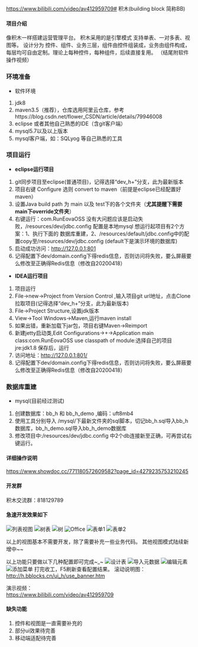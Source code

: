 https://www.bilibili.com/video/av412959709# 积木(building block 简称BB)


#### 项目介绍
像积木一样搭建运营管理平台。
积木采用的是引擎模式 支持单表、一对多表、视图等。
设计分为 控件、组件、业务三层，组件由控件组装成，业务由组件构成，每层均可自由定制。理论上每种控件，每种组件，后续直接复用。
（结尾附软件操作视频）

### 环境准备
- 软件环境
1. jdk8
2. maven3.5（推荐），仓库选用阿里云仓库，参考https://blog.csdn.net/flower_CSDN/article/details/79946008
3. eclipse 或者其他自己熟悉的IDE（含git客户端）
4. mysql5.7以及以上版本
5. mysql客户端，如：SQLyog 等自己熟悉的工具

### 项目运行
- __eclipse运行项目__
1. git同步项目至eclipse(普通项目)，记得选择“dev_h+”分支，此为最新版本
2. 项目右键 Configure 选则 convert to maven（前提是eclipse已经配置好maven）
3. 设置Java build path 为 main 以及 test下的各个文件夹（**尤其提醒下需要main下override文件夹**）
4. 右键运行：com.RunEovaOSS
没有大问题应该是启动失败，/resources/dev/jdbc.config 配置是本地mysql
想运行起项目有2个方案：1、执行下面的 数据库重建，2、/resources/default/jdbc.config中的配置copy至/resources/dev/jdbc.config (default下是演示环境的数据库)
5. 启动成功访问：http://127.0.0.1:801 
6. 记得配置下dev/domain.config下得redis信息，否则访问将失败，要么屏蔽要么修改至正确得Redis信息（修改自20200418）

- __IDEA运行项目__
1.  项目运行
1.  File->new->Project from Version Control ,输入项目git  url地址，点击Clone拉取项目(记得选择“dev_h+”分支，此为最新版本)
2.  File->Project Structure,设置jdk版本
3.  View->Tool Windows->Maven,运行maven install
4.  如果出错，重新加载下jar包，项目右键Maven->Reimport
5.  新建jetty启动类,Edit Configurations->+->Application
   main class:com.RunEovaOSS
   use classpath of module:选择自己的项目
   jre:jdk1.8
保存后，运行
6.  访问地址：http://127.0.0.1:801/
7.  记得配置下dev/domain.config下得redis信息，否则访问将失败，要么屏蔽要么修改至正确得Redis信息（修改自20200418）

### 数据库重建
- mysql(目前经过测试)
1. 创建数据库：bb_h 和 bb_h_demo ,编码：uft8mb4
2. 使用工具分别导入 /mysql/下最新文件夹的sql脚本，切记bb_h.sql导入bb_h数据库，bb_h_demo.sql导入bb_h_demo数据库
3. 修改项目中:/resources/dev/jdbc.config 中2个db连接新至正确，可再尝试右键运行。


#### 详细操作说明
https://www.showdoc.cc/771180572609582?page_id=4279235753210245


#### 开发群
积木交流群：818129789



#### 急速开发效果如下
![列表视图](http://h.bblocks.cn/ui/images/template/single_grid.png)
![树表](http://h.bblocks.cn/ui/images/template/tree_grid.png)
![树](http://h.bblocks.cn/ui/images/template/single_tree.png)
![Office](http://h.bblocks.cn/ui/images/template/office.png)
![表单1](http://resh.bblocks.cn/doc/form/form_easy.png)
![表单2](http://resh.bblocks.cn/doc/form/form2.png)

以上的视图基本不需要开发，除了需要补充一些业务代码。
其他视图模式陆续新增中~~

以上功能只要做以下几种配置即可完成~_~
![设计表](http://resh.bblocks.cn/demo/img/table.png)
![导入元数据](http://resh.bblocks.cn/demo/img/import.png)
![编辑元素](http://resh.bblocks.cn/demo/img/detail.png)
![添加菜单](http://resh.bblocks.cn/demo/img/new_menu.png)
打完收工，F5刷新查看配置结果。
滚动说明图：<br>
http://h.bblocks.cn/ui_h/use_banner.htm


演示视频：<br>
https://www.bilibili.com/video/av412959709


#### 缺失功能
1. 控件和视图是一直需要补充的
2. 部分ui效果待完善
3. 移动端适配待完善




